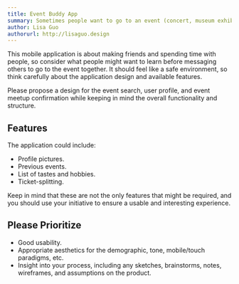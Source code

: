 ```yaml
---
title: Event Buddy App
summary: Sometimes people want to go to an event (concert, museum exhibit, etc.) that none of their friends are interested in. These people might not want to experience the event alone, so they forego the opportunity. Create an app to allow people like this to find one or more person to go to the show with them.
author: Lisa Guo
authorurl: http://lisaguo.design
---
```


This mobile application is about making friends and spending time with people, so consider what people might want to learn before messaging others to go to the event together. It should feel like a safe environment, so think carefully about the application design and available features.

Please propose a design for the event search, user profile, and event meetup confirmation while keeping in mind the overall functionality and structure.

## Features

The application could include:

* Profile pictures.
* Previous events.
* List of tastes and hobbies.
* Ticket-splitting.

Keep in mind that these are not the only features that might be required, and you should use your initiative to ensure a usable and interesting experience.

## Please Prioritize

* Good usability.
* Appropriate aesthetics for the demographic, tone, mobile/touch paradigms, etc.
* Insight into your process, including any sketches, brainstorms, notes, wireframes, and assumptions on the product.
